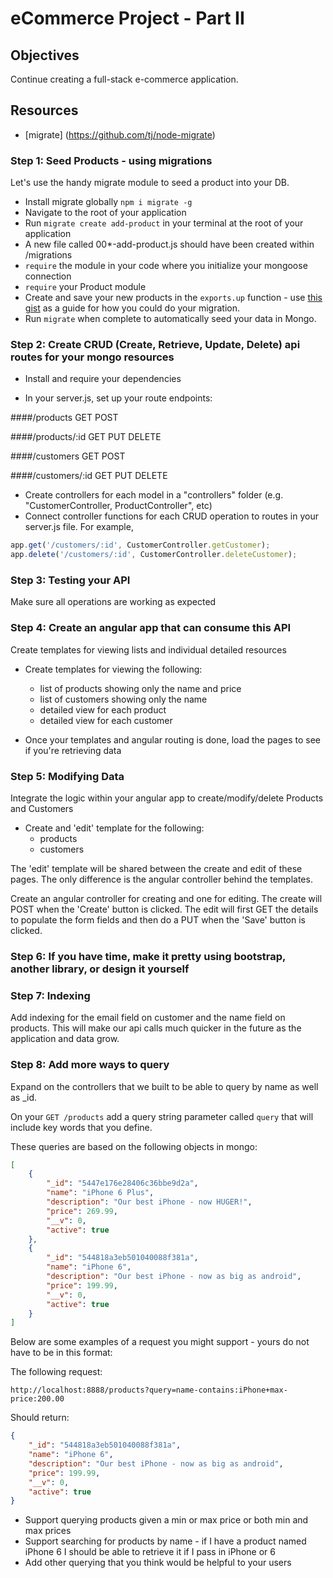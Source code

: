 eCommerce Project - Part II
=================

## Objectives

Continue creating a full-stack e-commerce application.

## Resources
* [migrate] (https://github.com/tj/node-migrate)

### Step 1: Seed Products - using migrations

Let's use the handy migrate module to seed a product into your DB.

* Install migrate globally `npm i migrate -g`
* Navigate to the root of your application
* Run `migrate create add-product` in your terminal at the root of your application
* A new file called 00*-add-product.js should have been created within /migrations
* `require` the module in your code where you initialize your mongoose connection
* `require` your Product module
* Create and save your new products in the `exports.up` function - use [this gist](https://gist.github.com/cahlan/c5e1f30964599f80d92e) as a guide for how you could do your migration.
* Run `migrate` when complete to automatically seed your data in Mongo.

### Step 2: Create CRUD (Create, Retrieve, Update, Delete) api routes for your mongo resources

* Install and require your dependencies

* In your server.js, set up your route endpoints:

####/products
GET
POST

####/products/:id
GET
PUT
DELETE

####/customers
GET
POST

####/customers/:id
GET
PUT
DELETE

* Create controllers for each model in a "controllers" folder (e.g. "CustomerController, ProductController", etc)
* Connect controller functions for each CRUD operation to routes in your server.js file. For example, 

```javascript
app.get('/customers/:id', CustomerController.getCustomer);
app.delete('/customers/:id', CustomerController.deleteCustomer);
```

### Step 3: Testing your API
Make sure all operations are working as expected

### Step 4: Create an angular app that can consume this API

Create templates for viewing lists and individual detailed resources

* Create templates for viewing the following:
  * list of products showing only the name and price
  * list of customers showing only the name
  * detailed view for each product
  * detailed view for each customer

* Once your templates and angular routing is done, load the pages to see if you're retrieving data

### Step 5: Modifying Data
Integrate the logic within your angular app to create/modify/delete Products and Customers

* Create and 'edit' template for the following:
  * products
  * customers

The 'edit' template will be shared between the create and edit of these pages. The only difference is the angular controller behind the templates. 

Create an angular controller for creating and one for editing.
The create will POST when the 'Create' button is clicked.
The edit will first GET the details to populate the form fields and then do a PUT when the 'Save' button is clicked.

### Step 6: If you have time, make it pretty using bootstrap, another library, or design it yourself

### Step 7: Indexing
Add indexing for the email field on customer and the name field on products. This will make our api calls much quicker in the future as the application and data grow.

### Step 8: Add more ways to query
Expand on the controllers that we built to be able to query by name as well as _id.

On your `GET /products` add a query string parameter called `query` that will include key words that you define. 

These queries are based on the following objects in mongo:

```json
[
    {
        "_id": "5447e176e28406c36bbe9d2a",
        "name": "iPhone 6 Plus",
        "description": "Our best iPhone - now HUGER!",
        "price": 269.99,
        "__v": 0,
        "active": true
    },
    {
        "_id": "544818a3eb501040088f381a",
        "name": "iPhone 6",
        "description": "Our best iPhone - now as big as android",
        "price": 199.99,
        "__v": 0,
        "active": true
    }
]
```
Below are some examples of a request you might support - yours do not have to be in this format:

The following request: 

`http://localhost:8888/products?query=name-contains:iPhone+max-price:200.00` 

Should return:

```json
{
    "_id": "544818a3eb501040088f381a",
    "name": "iPhone 6",
    "description": "Our best iPhone - now as big as android",
    "price": 199.99,
    "__v": 0,
    "active": true
}
```

* Support querying products given a min or max price or both min and max prices
* Support searching for products by name - if I have a product named iPhone 6 I should be able to retrieve it if I pass in iPhone or 6
* Add other querying that you think would be helpful to your users
